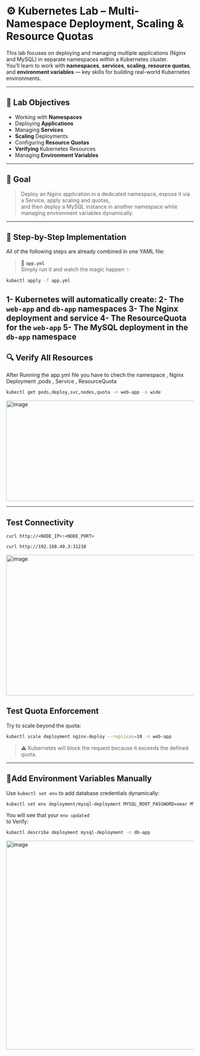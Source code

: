 # ⚙️ Kubernetes Lab – Multi-Namespace Deployment, Scaling & Resource Quotas

This lab focuses on deploying and managing multiple applications (Nginx and MySQL) in separate namespaces within a Kubernetes cluster.  
You’ll learn to work with **namespaces**, **services**, **scaling**, **resource quotas**, and **environment variables** — key skills for building real-world Kubernetes environments.

---

## 🧩 Lab Objectives

- Working with **Namespaces**  
- Deploying **Applications**  
- Managing **Services**  
- **Scaling** Deployments  
- Configuring **Resource Quotas**  
- **Verifying** Kubernetes Resources  
- Managing **Environment Variables**

---

## 🎯 Goal

> Deploy an Nginx application in a dedicated namespace, expose it via a Service, apply scaling and quotas,  
> and then deploy a MySQL instance in another namespace while managing environment variables dynamically.

---

## 🧠 Step-by-Step Implementation

All of the following steps are already combined in one YAML file:  
> 📝 **`app.yml`**  
Simply run it and watch the magic happen ✨

```bash
kubectl apply -f app.yml
```

1- Kubernetes will automatically create:
2- The `web-app` and `db-app` namespaces
3- The Nginx deployment and service
4- The ResourceQuota for the `web-app`
5- The MySQL deployment in the `db-app` namespace
---

## 🔍 Verify All Resources 
After Running the app.yml file you have to chech the namespace , Nginx Deployment ,pods , Service , ResourceQuota

```bash
kubectl get pods,deploy,svc,nodes,quota -n web-app -o wide
```

<img width="1192" height="270" alt="image" src="https://github.com/user-attachments/assets/0f1571b8-07ef-4785-9f55-639d987dca6b" />

---
## Test Connectivity
`curl http://<NODE_IP>:<NODE_PORT>`
```bash
curl http://192.168.49.3:31210
```
<img width="608" height="377" alt="image" src="https://github.com/user-attachments/assets/7fdf7ffd-eb84-431b-876f-e6f22eba62fc" />

## Test Quota Enforcement
Try to scale beyond the quota:

```bash
kubectl scale deployment nginx-deploy --replicas=10 -n web-app
```
> ⚠️ Kubernetes will block the request because it exceeds the defined quota.

---

## 🔐Add Environment Variables Manually
Use `kubectl set env` to add database credentials dynamically:
```bash
kubectl set env deployment/mysql-deployment MYSQL_ROOT_PASSWORD=omar MYSQL_DATABASE=omar -n db-app
```
You will see that your `env updated`  
to Verify:
```bash
kubectl describe deployment mysql-deployment -n db-app
```

<img width="978" height="560" alt="image" src="https://github.com/user-attachments/assets/f1863eda-eb0f-4eca-a619-adeecd29fe3c" />


